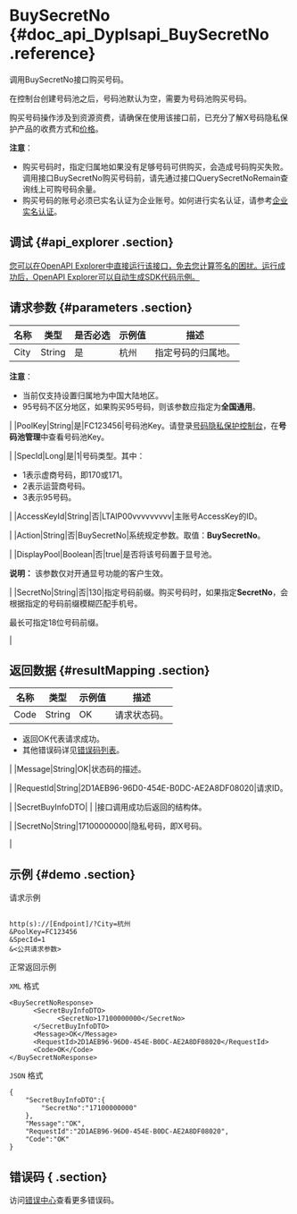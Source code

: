 # BuySecretNo {#doc_api_Dyplsapi_BuySecretNo .reference}

调用BuySecretNo接口购买号码。

在控制台创建号码池之后，号码池默认为空，需要为号码池购买号码。

购买号码操作涉及到资源资费，请确保在使用该接口前，已充分了解X号码隐私保护产品的收费方式和[价格](~~59825~~)。

**注意**：

-   购买号码时，指定归属地如果没有足够号码可供购买，会造成号码购买失败。调用接口BuySecretNo购买号码前，请先通过接口QuerySecretNoRemain查询线上可购号码余量。
-   购买号码的账号必须已实名认证为企业账号。如何进行实名认证，请参考[企业实名认证](~~37172~~)。

## 调试 {#api_explorer .section}

[您可以在OpenAPI Explorer中直接运行该接口，免去您计算签名的困扰。运行成功后，OpenAPI Explorer可以自动生成SDK代码示例。](https://api.aliyun.com/#product=Dyplsapi&api=BuySecretNo&type=RPC&version=2017-05-25)

## 请求参数 {#parameters .section}

|名称|类型|是否必选|示例值|描述|
|--|--|----|---|--|
|City|String|是|杭州|指定号码的归属地。

 **注意**：

 -   当前仅支持设置归属地为中国大陆地区。
-   95号码不区分地区，如果购买95号码，则该参数应指定为**全国通用**。

 |
|PoolKey|String|是|FC123456|号码池Key。请登录[号码隐私保护控制台](https://dypls.console.aliyun.com/dypls.htm#/account)，在**号码池管理**中查看号码池Key。

 |
|SpecId|Long|是|1|号码类型。其中：

 -   1表示虚商号码，即170或171。
-   2表示运营商号码。
-   3表示95号码。

 |
|AccessKeyId|String|否|LTAIP00vvvvvvvvv|主账号AccessKey的ID。

 |
|Action|String|否|BuySecretNo|系统规定参数。取值：**BuySecretNo**。

 |
|DisplayPool|Boolean|否|true|是否将该号码置于显号池。

 **说明：** 该参数仅对开通显号功能的客户生效。

 |
|SecretNo|String|否|130|指定号码前缀。购买号码时，如果指定**SecretNo**，会根据指定的号码前缀模糊匹配手机号。

 最长可指定18位号码前缀。

 |

## 返回数据 {#resultMapping .section}

|名称|类型|示例值|描述|
|--|--|---|--|
|Code|String|OK|请求状态码。

 -   返回OK代表请求成功。
-   其他错误码详见[错误码列表](~~109196~~)。

 |
|Message|String|OK|状态码的描述。

 |
|RequestId|String|2D1AEB96-96D0-454E-B0DC-AE2A8DF08020|请求ID。

 |
|SecretBuyInfoDTO| | |接口调用成功后返回的结构体。

 |
|SecretNo|String|17100000000|隐私号码，即X号码。

 |

## 示例 {#demo .section}

请求示例

``` {#request_demo}

http(s)://[Endpoint]/?City=杭州
&PoolKey=FC123456
&SpecId=1
&<公共请求参数>

```

正常返回示例

`XML` 格式

``` {#xml_return_success_demo}
<BuySecretNoResponse>
	  <SecretBuyInfoDTO>
		    <SecretNo>17100000000</SecretNo>
	  </SecretBuyInfoDTO>
	  <Message>OK</Message>
	  <RequestId>2D1AEB96-96D0-454E-B0DC-AE2A8DF08020</RequestId>
	  <Code>OK</Code>
</BuySecretNoResponse>
```

`JSON` 格式

``` {#json_return_success_demo}
{
	"SecretBuyInfoDTO":{
		"SecretNo":"17100000000"
	},
	"Message":"OK",
	"RequestId":"2D1AEB96-96D0-454E-B0DC-AE2A8DF08020",
	"Code":"OK"
}
```

## 错误码 { .section}

访问[错误中心](https://error-center.aliyun.com/status/product/Dyplsapi)查看更多错误码。

